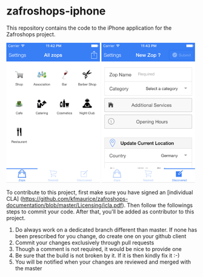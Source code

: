 # zafroshops-iphone
This repository contains the code to the iPhone application for the Zafroshops project.

<img src="https://raw.githubusercontent.com/kfmaurice/zafroshops-media/master/Images/IPhone/i4s_1.png" width="49%" /> <img src="https://raw.githubusercontent.com/kfmaurice/zafroshops-media/master/Images/IPhone/i4s_4.png" width="49%" />

To contribute to this project, first make sure you have signed an [individual CLA] (https://github.com/kfmaurice/zafroshops-documentation/blob/master/Licensing/icla.pdf). Then follow the followings steps to commit your code. After that, you'll be added as contributor to this project.

1. Do always work on a dedicated branch different than master. If none has been prescribed for you change, do create one on your github client
2. Commit your changes exclusively through pull requests
3. Though a comment is not required, it would be nice to provide one
4. Be sure that the build is not broken by it. If it is then kindly fix it :-)
5. You will be notified when your changes are reviewed and merged with the master
